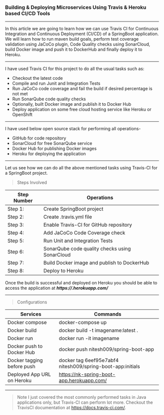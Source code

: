 ### Building & Deploying Microservices Using Travis & Heroku based CI/CD Tools 

---
In this article we are going to learn how we can use Travis CI for Continuous Integration and Continuous Deployment (CI/CD) 
of a SpringBoot application. We will learn how to run maven build goals, perform test coverage validation using JaCoCo plugin,
Code Quality checks using SonarCloud, build Docker image and push it to DockerHub and finally deploy it to Heroku.

--- 

I have used Travis CI for this project to do all the usual tasks such as:

* Checkout the latest code
* Compile and run Junit and Integration Tests
* Run JaCoCo code coverage and fail the build if desired percentage is not met
* Run SonarQube code quality checks
* Optionally, built Docker image and publish it to Docker Hub
* Deploy application on some free cloud hosting service like Heroku or OpenShift

---

I have used below open source stack for performing all operations-
* GitHub for code repository
* SonarCloud for free SonarQube service
* Docker Hub for publishing Docker images
* Heroku for deploying the application

---
Let us see how we can do all the above mentioned tasks using Travis-CI for a SpringBoot project.

> Steps Involved 

| Step Number     | Operations          |
| -------- | -------------- |
| Step 1: | Create SpringBoot project |
| Step 2: | Create .travis.yml file |
| Step 3: | Enable Travis-CI for GitHub repository |
| Step 4: | Add JaCoCo Code Coverage check |
| Step 5: | Run Unit and Integration Tests |
| Step 6:| SonarQube code quality checks using SonarCloud |
| Step 7:| Build Docker image and publish to DockerHub |
| Step 8:| Deploy to Heroku |

Once the build is successful and deployed on Heroku you should be able to access the application 
at ***https://<app>.herokuapp.com/***

---
> Configurations 

| Services     | Commands          |
| -------- | -------------- |
| Docker compose | docker-compose up |
| Docker build | docker build -t imagename:latest . |
| Docker run | docker run -it imagename |
| Docker push to Docker Hub | docker push nitesh009/spring-boot-app |
| Docker tagging before push | docker tag 6eef95e7abf4 nitesh009/spring-boot-app:initials |
| Deployed App URL on Heroku| https://nk-spring-boot-app.herokuapp.com/ |


---
> Note
  I just covered the most commonly performed tasks in Java applications only, 
  but Travis-CI can perform lot more. 
  Checkout the TravisCI documentation at https://docs.travis-ci.com/.
